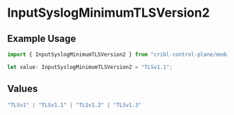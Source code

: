 # InputSyslogMinimumTLSVersion2

## Example Usage

```typescript
import { InputSyslogMinimumTLSVersion2 } from "cribl-control-plane/models/operations";

let value: InputSyslogMinimumTLSVersion2 = "TLSv1.1";
```

## Values

```typescript
"TLSv1" | "TLSv1.1" | "TLSv1.2" | "TLSv1.3"
```